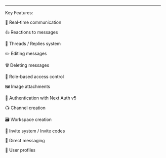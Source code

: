 ---

Key Features:

📡 Real-time communication

👍 Reactions to messages

🧵 Threads / Replies system

✏️ Editing messages

🗑️ Deleting messages

🔐 Role-based access control

🖼️ Image attachments

🔑 Authentication with Next Auth v5

📺 Channel creation

🗃️ Workspace creation

📧 Invite system / Invite codes

💬 Direct messaging

👥 User profiles
